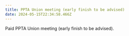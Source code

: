 ```yaml
---
title: PPTA Union meeting (early finish to be advised)
date: 2024-05-15T22:34:58.466Z
---
```

Paid PPTA Union meeting (early finish to be advised).  

